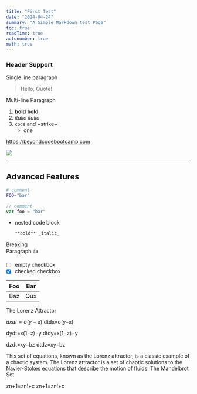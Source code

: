```yaml
---
title: "First Test"
date: "2024-04-24"
summary: "A Simple Markdown test Page"
toc: true 
readTime: true
autonumber: true
math: true
---
```


### Header Support

Single line paragraph

> Hello, Quote!

Multi-line
Paragraph

1. **bold** __bold__
2. _italic_ *italic*
2. `code` and ~strike~
    - one

https://beyondcodebootcamp.com

![](https://amazon.com/favicon.ico)

------

## Advanced Features

```bash
# comment
FOO="bar"
```

```js
// comment
var foo = "bar"
```

- nested code block
  ```md
  **bold** _italic_
  ```  

Breaking \
Paragraph :+1:

- [ ] empty checkbox
- [x] checked checkbox

| Foo | Bar |
| --- | --- |
| Baz | Qux |

The Lorenz Attractor

$dxdt=σ(y−x)$
dtdx​=σ(y−x)

dydt=x(1−z)−y
dtdy​=x(1−z)−y

dzdt=xy−bz
dtdz​=xy−bz

This set of equations, known as the Lorenz attractor, is a classic example of a chaotic system. The Lorenz attractor is a set of chaotic solutions to the Navier-Stokes equations that describe the motion of fluids.
The Mandelbrot Set

zn+1=zn!+c
zn+1​=zn!​+c
